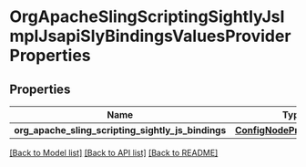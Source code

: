 # OrgApacheSlingScriptingSightlyJsImplJsapiSlyBindingsValuesProviderProperties

## Properties
Name | Type | Description | Notes
------------ | ------------- | ------------- | -------------
**org_apache_sling_scripting_sightly_js_bindings** | [**ConfigNodePropertyArray**](ConfigNodePropertyArray.md) |  | [optional] 

[[Back to Model list]](../README.md#documentation-for-models) [[Back to API list]](../README.md#documentation-for-api-endpoints) [[Back to README]](../README.md)



